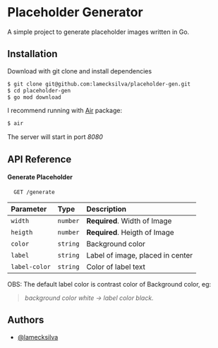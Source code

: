 # Placeholder Generator

A simple project to generate placeholder images written in Go.

## Installation

Download with git clone and install dependencies

```bash
$ git clone git@github.com:lamecksilva/placeholder-gen.git
$ cd placeholder-gen
$ go mod download
```

I recommend running with [Air]("https://github.com/air-verse/air") package:

```bash
$ air
```

The server will start in port _8080_

## API Reference

#### Generate Placeholder

```http
  GET /generate
```

| Parameter     | Type     | Description                      |
| :------------ | :------- | :------------------------------- |
| `width`       | `number` | **Required**. Width of Image     |
| `heigth`      | `number` | **Required**. Heigth of Image    |
| `color`       | `string` | Background color                 |
| `label`       | `string` | Label of image, placed in center |
| `label-color` | `string` | Color of label text              |

OBS: The default label color is contrast color of Background color, eg:

> _background color white -> label color black._

## Authors

- [@lamecksilva](https://www.github.com/lamecksilva)
